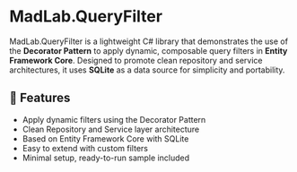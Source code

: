 # MadLab.QueryFilter

MadLab.QueryFilter is a lightweight C# library that demonstrates the use of the **Decorator Pattern** to apply dynamic, composable query filters in **Entity Framework Core**. Designed to promote clean repository and service architectures, it uses **SQLite** as a data source for simplicity and portability.

## 🚀 Features

- Apply dynamic filters using the Decorator Pattern
- Clean Repository and Service layer architecture
- Based on Entity Framework Core with SQLite
- Easy to extend with custom filters
- Minimal setup, ready-to-run sample included

